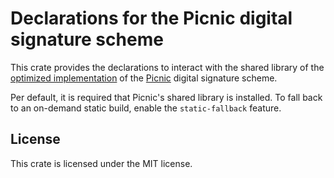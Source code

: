 # Declarations for the Picnic digital signature scheme

This crate provides the declarations to interact with the shared library of the [optimized implementation](https://github.com/IAIK/Picnic) of the [Picnic](https://microsoft.github.io/Picnic/) digital signature scheme.

Per default, it is required that Picnic's shared library is installed. To fall back to an on-demand static build, enable the `static-fallback` feature.

## License

This crate is licensed under the MIT license.
